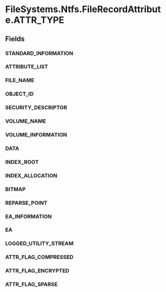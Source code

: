 ﻿


# FileSystems.Ntfs.FileRecordAttribute.ATTR_TYPE

## Fields

### STANDARD_INFORMATION

### ATTRIBUTE_LIST

### FILE_NAME

### OBJECT_ID

### SECURITY_DESCRIPTOR

### VOLUME_NAME

### VOLUME_INFORMATION

### DATA

### INDEX_ROOT

### INDEX_ALLOCATION

### BITMAP

### REPARSE_POINT

### EA_INFORMATION

### EA

### LOGGED_UTILITY_STREAM

### ATTR_FLAG_COMPRESSED

### ATTR_FLAG_ENCRYPTED

### ATTR_FLAG_SPARSE
